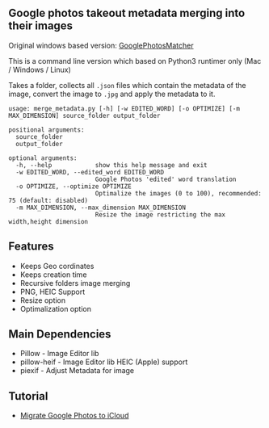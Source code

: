 ## Google photos takeout metadata merging into their images

Original windows based version: [GooglePhotosMatcher](https://github.com/anderbggo/GooglePhotosMatcher)

This is a command line version which based on Python3 runtimer only (Mac / Windows / Linux)

Takes a folder, collects all `.json` files which contain the metadata of the image, convert the image to `.jpg` and apply the metadata to it.

```
usage: merge_metadata.py [-h] [-w EDITED_WORD] [-o OPTIMIZE] [-m MAX_DIMENSION] source_folder output_folder

positional arguments:
  source_folder
  output_folder

optional arguments:
  -h, --help            show this help message and exit
  -w EDITED_WORD, --edited_word EDITED_WORD
                        Google Photos 'edited' word translation
  -o OPTIMIZE, --optimize OPTIMIZE
                        Optimalize the images (0 to 100), recommended: 75 (default: disabled)
  -m MAX_DIMENSION, --max_dimension MAX_DIMENSION
                        Resize the image restricting the max width,height dimension
```

## Features

- Keeps Geo cordinates
- Keeps creation time
- Recursive folders image merging
- PNG, HEIC Support
- Resize option
- Optimalization option

## Main Dependencies

- Pillow - Image Editor lib
- pillow-heif - Image Editor lib HEIC (Apple) support
- piexif - Adjust Metadata for image

## Tutorial

- [Migrate Google Photos to iCloud](migrate_photos.md)
